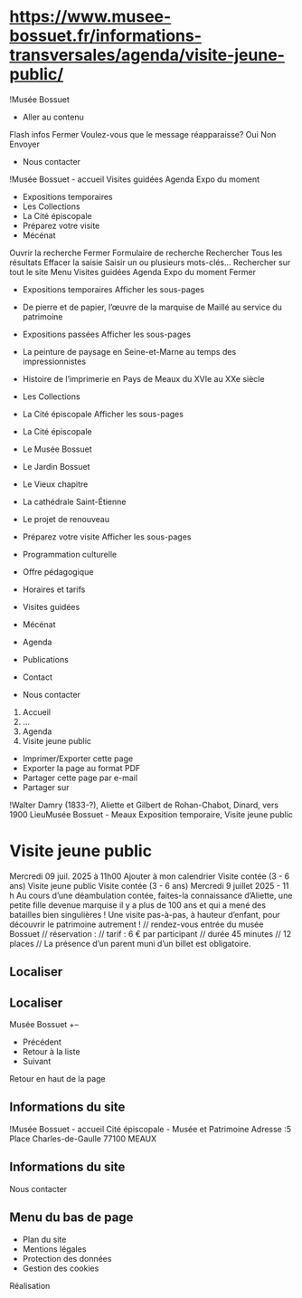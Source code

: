 # https://www.musee-bossuet.fr/informations-transversales/agenda/visite-jeune-public/

!Musée Bossuet
 * Aller au contenu

Flash infos
Fermer
Voulez-vous que le message réapparaisse? 
Oui 
Non 
Envoyer
 * Nous contacter

!Musée Bossuet - accueil
Visites guidées
Agenda
Expo du moment
 * Expositions temporaires 
 * Les Collections
 * La Cité épiscopale 
 * Préparez votre visite 
 * Mécénat

Ouvrir la recherche
Fermer
Formulaire de recherche
Rechercher
Tous les résultats
Effacer la saisie Saisir un ou plusieurs mots-clés…
Rechercher sur tout le site
Menu
Visites guidées
Agenda
Expo du moment
Fermer
 * Expositions temporaires Afficher les sous-pages
 * De pierre et de papier, l’œuvre de la marquise de Maillé au service du patrimoine
 * Expositions passées Afficher les sous-pages
 * La peinture de paysage en Seine-et-Marne au temps des impressionnistes
 * Histoire de l’imprimerie en Pays de Meaux du XVIe au XXe siècle
 * Les Collections
 * La Cité épiscopale Afficher les sous-pages
 * La Cité épiscopale
 * Le Musée Bossuet
 * Le Jardin Bossuet
 * Le Vieux chapitre
 * La cathédrale Saint-Étienne
 * Le projet de renouveau
 * Préparez votre visite Afficher les sous-pages
 * Programmation culturelle
 * Offre pédagogique
 * Horaires et tarifs
 * Visites guidées
 * Mécénat

 * Agenda
 * Publications
 * Contact

 * Nous contacter

 1. Accueil
 2. ...
 3. Agenda
 4. Visite jeune public

 * Imprimer/Exporter cette page
 * Exporter la page au format PDF
 * Partager cette page par e-mail
 * Partager sur

!Walter Damry \(1833-?\), Aliette et Gilbert de Rohan-Chabot, Dinard, vers 1900
LieuMusée Bossuet - Meaux 
Exposition temporaire, Visite jeune public
# Visite jeune public
Mercredi 09 juil. 2025
à 11h00 
Ajouter à mon calendrier
Visite contée (3 - 6 ans) 
Visite jeune public
Visite contée (3 - 6 ans)
Mercredi 9 juillet 2025 - 11 h
Au cours d’une déambulation contée, faites-la connaissance d’Aliette, une petite fille devenue marquise il y a plus de 100 ans et qui a mené des batailles bien singulières ! Une visite pas-à-pas, à hauteur d’enfant, pour découvrir le patrimoine autrement !
// rendez-vous entrée du musée Bossuet // réservation : // tarif : 6 € par participant // durée 45 minutes // 12 places // La présence d’un parent muni d’un billet est obligatoire.
## Localiser
## Localiser
Musée Bossuet 
+–
 * Précédent 
 * Retour à la liste 
 * Suivant 

Retour en haut de la page 
## Informations du site
!Musée Bossuet - accueil
Cité épiscopale - Musée et Patrimoine
Adresse :5 Place Charles-de-Gaulle 77100 MEAUX
## Informations du site
Nous contacter
## Menu du bas de page
 * Plan du site
 * Mentions légales
 * Protection des données
 * Gestion des cookies

Réalisation
